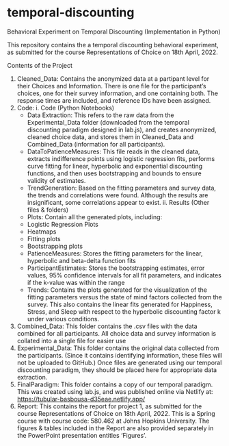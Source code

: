 # temporal-discounting
Behavioral Experiment on Temporal Discounting (Implementation in Python) 

This repository contains the a temporal discounting behavioral experiment, as submitted for the course Representations of Choice on 18th April, 2022. 

Contents of the Project

1. Cleaned_Data: Contains the anonymized data at a partipant level for their Choices and Information. There is one file for the participant’s choices, one for their survey information, and one containing both. The response times are included, and reference IDs have been assigned. 
2. Code: 
  i. Code (Python Notebooks)
    * Data Extraction: This refers to the raw data from the Experimental_Data folder (downloaded from the temporal discounting paradigm designed in lab.js), and creates anonymized, cleaned choice data, and stores them in Cleaned_Data and Combined_Data (information for all participants). 
    * DataToPatienceMeasures: This file reads in the cleaned data, extracts indifference points using logistic regression fits, performs curve fitting for linear, hyperbolic and exponential discounting functions, and then uses bootstrapping and bounds to ensure validity of estimates. 
    * TrendGeneration: Based on the fitting parameters and survey data, the trends and correlations were found. Although the results are insignificant, some correlations appear to exist. 
  ii.	Results (Other files & folders) 
    * Plots: Contain all the generated plots, including:
    * Logistic Regression Plots
    * Heatmaps
    * Fitting plots 
    * Bootstrapping plots 
    * PatienceMeasures: Stores the fitting parameters for the linear, hyperbolic and beta-delta function fits 
    * ParticipantEstimates: Stores the bootstrapping estimates, error values, 95% confidence intervals for all fit parameters, and indicates if the k-value was within the range
    * Trends: Contains the plots generated for the visualization of the fitting parameters versus the state of mind factors collected from the survey. This also contains the linear fits generated for Happiness, Stress, and Sleep with respect to the hyperbolic discounting factor k under various conditions. 
3. Combined_Data: This folder contains the .csv files with the data combined for all participants. All choice data and survey information is collated into a single file for easier use
4. Experimental_Data: This folder contains the original data collected from the participants. (Since it contains identifying information, these files will not be uploaded to GitHub.) Once files are generated using our temporal discounting paradigm, they should be placed here for appropriate data extraction. 
5. FinalParadigm: This folder contains a copy of our temporal paradigm. This was created using lab.js, and was published online via Netlify at: https://tubular-basbousa-d35eae.netlify.app/
6. Report: This contains the report for project 1, as submitted for the course Representations of Choice on 18th April, 2022. This is a Spring course with course code: 580.462 at Johns Hopkins University. The figures & tables included in the Report are also provided separately in the PowerPoint presentation entitles ‘Figures’. 

